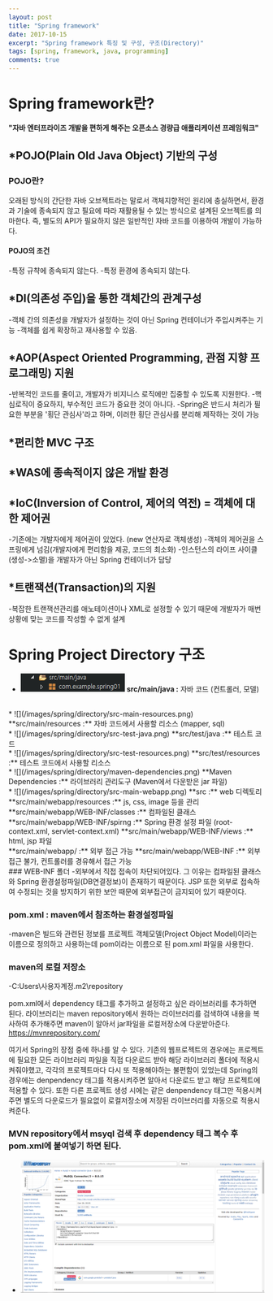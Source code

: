 ```yaml
---
layout: post
title: "Spring framework"
date: 2017-10-15
excerpt: "Spring framework 특징 및 구성, 구조(Directory)"
tags: [spring, framework, java, programming]
comments: true
---
```


# Spring framework란?
**"자바 엔터프라이즈 개발을 편하게 해주는 오픈소스 경량급 애플리케이션 프레임워크"**

## *POJO(Plain Old Java Object) 기반의 구성
### POJO란?
오래된 방식의 간단한 자바 오브젝트라는 말로서 객체지향적인 원리에 충실하면서, 환경과 기술에 종속되지 않고 필요에 따라 재활용될 수 있는 방식으로 설계된 오브젝트를 의마한다. 즉, 별도의 API가 필요하지 않은 일반적인 자바 코드를 이용하여 개발이 가능하다.
#### POJO의 조건
-특정 규챡에 종속되지 않는다.
-특정 환경에 종속되지 않는다.

## *DI(의존성 주입)을 통한 객체간의 관계구성
-객체 간의 의존성을 개발자가 설정하는 것이 아닌 Spring 컨테이너가 주입시켜주는 기능 -객체를 쉽게 확장하고 재사용할 수 있음.

## *AOP(Aspect Oriented Programming, 관점 지향 프로그래밍) 지원
-반복적인 코드를 줄이고, 개발자가 비지니스 로직에만 집중할 수 있도록 지원한다.
-핵심로직이 중요하지, 부수적인 코드가 중요한 것이 아니다.
-Spring은 반드시 처리가 필요한 부분을 '횡단 관심사'라고 하며, 이러한 횡단 관심사를 분리해 제작하는 것이 가능

## *편리한 MVC 구조

## *WAS에 종속적이지 않은 개발 환경

## *IoC(Inversion of Control, 제어의 역전) = 객체에 대한 제어권
-기존에는 개발자에게 제어권이 있었다. (new 연산자로 객체생성)
-객체의 제어권을 스프링에게 넘김(개발자에게 편리함을 제공, 코드의 최소화)
-인스턴스의 라이프 사이클(생성->소멸)을 개발자가 아닌 Spring 컨테이너가 담당

## *트랜잭션(Transaction)의 지원
-복잡한 트랜잭션관리를 애노테이션이나 XML로 설정할 수 있기 때문에 개발자가 매번 상황에 맞는 코드를 작성할 수 없게 설계


# Spring Project Directory 구조

* ![](/images/spring/directory/src-main-java.png)
**src/main/java :** 자바 코드 (컨트롤러, 모델)
<br/>
* ![](/images/spring/directory/src-main-resources.png)
**src/main/resources :** 자바 코드에서 사용할 리소스 (mapper, sql)
<br/>
* ![](/images/spring/directory/src-test-java.png)
**src/test/java :** 테스트 코드
<br/>
* ![](/images/spring/directory/src-test-resources.png)
**src/test/resources :** 테스트 코드에서 사용할 리소스
<br/>
* ![](/images/spring/directory/maven-dependencies.png)
**Maven Dependencies :** 라이브러리 관리도구 (Maven에서 다운받은 jar 파일)
<br/>
* ![](/images/spring/directory/src-main-webapp.png)
**src :** web 디렉토리
**src/main/webapp/resources :** js, css, image 등을 관리
**src/main/webapp/WEB-INF/classes :** 컴파일된 클래스
**src/main/webapp/WEB-INF/spirng :** Spring 환경 설정 파일 (root-context.xml, servlet-context.xml)
**src/main/webapp/WEB-INF/views :** html, jsp 파일<br/>
**src/main/webapp/ :** 외부 접근 가능
**src/main/webapp/WEB-INF :** 외부 접근 불가, 컨트롤러를 경유해서 접근 가능
<br/>
### WEB-INF 폴더
-외부에서 직접 접속이 차단되어있다. 그 이유는 컴파일된 클래스와 Spring 환경설정파일(DB연결정보)이 존재하기 때문이다. JSP 또한 외부로 접속하여 수정되는 것을 방지하기 위한 보안 때문에 외부접근이 금지되어 있기 때문이다.

### pom.xml : maven에서 참조하는 환경설정파일
-maven은 빌드와 관련된 정보를 프로젝트 객체모델(Project Object Model)이라는 이름으로 정의하고 사용하는데 pom이라는 이름으로 된 pom.xml 파일을 사용한다.

### maven의 로컬 저장소
-C:Users\사용자계정\.m2\repository

pom.xml에서 dependency 태그를 추가하고 설정하고 싶은 라이브러리를 추가하면 된다.
라이브러리는 maven repository에서 원하는 라이브러리를 검색하여 내용을 복사하여 추가해주면 maven이 알아서 jar파일을 로컬저장소에 다운받아준다.
https://mvnrepository.com/

여기서 Spring의 장점 중에 하나를 알 수 있다.
기존의 웹프로젝트의 경우에는 프로젝트에 필요한 모든 라이브러리 파일을 직접 다운로드 받아 해당 라이브러리 폴더에 적용시켜줘야했고, 각각의 프로젝트마다 다시 또 적용해야하는 불편함이 있었는데 Spring의 경우에는 denpendency 태그를 적용시켜주면 알아서 다운로드 받고 해당 프로젝트에 적용할 수 있다. 또한 다른 프로젝트 생성 시에는 같은 denpendency 태그만 적용시켜주면 별도의 다운로드가 필요없이 로컬저장소에 저장된 라이브러리를 자동으로 적용시켜준다.

### MVN repository에서 msyql 검색 후 dependency 태그 복수 후 pom.xml에 붙여넣기 하면 된다.
* ![](/images/spring/maven/mvn-repository.PNG)
